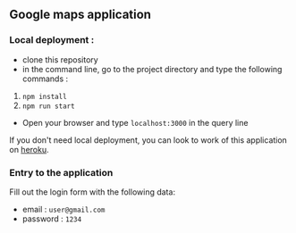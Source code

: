 ## Google maps application
### Local deployment :
* clone this repository
* in the command line, go to the project directory and type the following commands :
1. `npm install`
2. `npm run start`
* Open your browser and type `localhost:3000` in the query line

If you don't need local deployment, you can look to work of this application on [heroku](https://google-maps-app1.herokuapp.com/).

### Entry to the application
Fill out the login form with the following data:
* email : `user@gmail.com`
* password : `1234`
